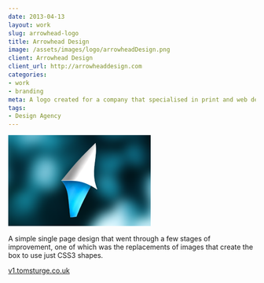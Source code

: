 ```yaml
---
date: 2013-04-13
layout: work
slug: arrowhead-logo
title: Arrowhead Design
image: /assets/images/logo/arrowheadDesign.png
client: Arrowhead Design
client_url: http://arrowheaddesign.com
categories:
- work
- branding
meta: A logo created for a company that specialised in print and web design. The concept is a mouse point made out of folded paper.
tags: 
- Design Agency
---
```


![Arrowhead Design Logo](/assets/images/logo/arrowheadDesign.png)

A simple single page design that went through a few stages of improvement, one of which was the replacements of images that create the box to use just CSS3 shapes.

[v1.tomsturge.co.uk](http://v1.tomsturge.co.uk/ "v1.tomsturge.co.uk/")
